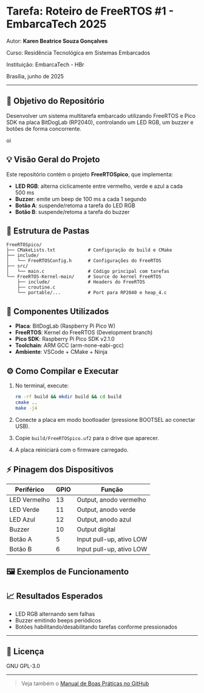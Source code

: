 # Tarefa: Roteiro de FreeRTOS #1 - EmbarcaTech 2025

Autor: **Karen Beatrice Souza Gonçalves**

Curso: Residência Tecnológica em Sistemas Embarcados

Instituição: EmbarcaTech - HBr

Brasília, junho de 2025

---

<!-- README principal -->

## 🎯 Objetivo do Repositório

Desenvolver um sistema multitarefa embarcado utilizando FreeRTOS e Pico SDK na placa BitDogLab (RP2040), controlando um LED RGB, um buzzer e botões de forma concorrente.

oi

## 💡 Visão Geral do Projeto

Este repositório contém o projeto **FreeRTOSpico**, que implementa:

* **LED RGB**: alterna ciclicamente entre vermelho, verde e azul a cada 500 ms
* **Buzzer**: emite um beep de 100 ms a cada 1 segundo
* **Botão A**: suspende/retoma a tarefa do LED RGB
* **Botão B**: suspende/retoma a tarefa do buzzer

## 📁 Estrutura de Pastas

```plaintext
FreeRTOSpico/
├── CMakeLists.txt            # Configuração do build e CMake
├── include/
│   └── FreeRTOSConfig.h      # Configurações do FreeRTOS
├── src/
│   └── main.c                # Código principal com tarefas
└── FreeRTOS-Kernel-main/     # Source do kernel FreeRTOS
    ├── include/              # Headers do FreeRTOS
    ├── croutine.c
    └── portable/...          # Port para RP2040 e heap_4.c
```

## 🔧 Componentes Utilizados

* **Placa**: BitDogLab (Raspberry Pi Pico W)
* **FreeRTOS**: Kernel do FreeRTOS (Development branch)
* **Pico SDK**: Raspberry Pi Pico SDK v2.1.0
* **Toolchain**: ARM GCC (arm-none-eabi-gcc)
* **Ambiente**: VSCode + CMake + Ninja

## ⚙️ Como Compilar e Executar

1. No terminal, execute:

   ```bash
   rm -rf build && mkdir build && cd build
   cmake ..
   make -j4
   ```
2. Conecte a placa em modo bootloader (pressione BOOTSEL ao conectar USB).
3. Copie `build/FreeRTOSpico.uf2` para o drive que aparecer.
4. A placa reiniciará com o firmware carregado.

## ⚡ Pinagem dos Dispositivos

| Periférico   | GPIO | Função                   |
| ------------ | ---- | ------------------------ |
| LED Vermelho | 13   | Output, anodo vermelho   |
| LED Verde    | 11   | Output, anodo verde      |
| LED Azul     | 12   | Output, anodo azul       |
| Buzzer       | 10   | Output digital           |
| Botão A      | 5    | Input pull-up, ativo LOW |
| Botão B      | 6    | Input pull-up, ativo LOW |

## 🖼 Exemplos de Funcionamento

<!-- Insira capturas de tela ou fotos do projeto em execução, se disponível -->

## 📈 Resultados Esperados

* LED RGB alternando sem falhas
* Buzzer emitindo beeps periódicos
* Botões habilitando/desabilitando tarefas conforme pressionados

---

## 📜 Licença

GNU GPL-3.0

---

> Veja também o [Manual de Boas Práticas no GitHub](docs/1_3_Manual_de_Boas_Práticas_no_GitHub.pdf)

